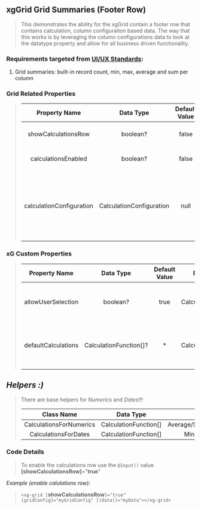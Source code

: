 ## xgGrid Grid Summaries (Footer Row)
>   This demonstrates the ability for the xgGrid contain a footer row that contains calculation, column configuraiton based data.  The way that this works is by leveraging the column configurations data to look at the datatype property and allow for all business driven functionality.
> 
> 
### Requirements targeted from <a href="http://10.7.25.37:8090/display/XH/Grid+Requirements" target="_blank">UI/UX Standards</a>:

 1.  Grid summaries: built-in record count, min, max, average and sum per column

### Grid Related Properties
>   
>   |    Property Name   	    |   Data Type   	                | Default Value 	|  Property Target                  |   Description of Use                                                                      |
>   |:------------------:	    |:-------------:	                |:-------------:	|:-------------:                    | :--------------------                                                                     |
>   | showCalculationsRow       |   boolean?                        |   false           |   xgGrid                          | Show/Hide the entire Row.                                                                 |
>   | calculationsEnabled       |   boolean?                        |   false           |   Configuration.column    | Enable the column for calculations.                                                       |
>   | calculationConfiguration  |   CalculationConfiguration   |   null            |   Configuration.column    | Object providing customization of the columns calculation interactions  and accessibility.|

### xG Custom Properties
>   
>   |    Property Name   	    |   Data Type   	                | Default Value 	|  Property Target                   |   Description of Use                                                                      |
>   |:------------------:	    |:-------------:	                |:-------------:	|:-------------:                     | :--------------------                                                                     |
>   | allowUserSelection        |   boolean?                        |   true            |   CalculationConfiguration    | Show/Hide calculations selection for the user.                                            |
>   | defaultCalculations       |  CalculationFunction[]?    |   *               |   CalculationConfiguration    | This can be used to limit the calculation output for the column.                          |

## *Helpers :)*
>   There are base helpers for *Numerics* and *Dates*!!!
> 
>   |   Class Name |  Data Type     |       Options       |
>   |:---:|:---:|:---:|
>   |CalculationsForNumerics |CalculationFunction[]| Average/Sum/Count/Min/Max|
>   |CalculationsForDates |CalculationFunction[]| MinDate/MaxDate|

### Code Details

>   To enable the calculations row use the `@Input()` value **[showCalculationsRow]**="**true**"
> 

*Example (enable calulations row):*
>   `<xg-grid [`**showCalculationsRow**`]="true"  [gridConfig]="myGridConfig" [(data)]="myData"></xg-grid>`
>   